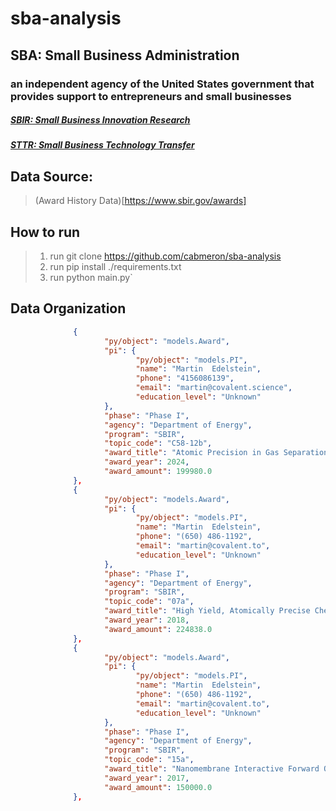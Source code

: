 # sba-analysis

## SBA: Small Business Administration
### an independent agency of the United States government that provides support to entrepreneurs and small businesses
##### [SBIR: Small Business Innovation Research](https://www.sbir.gov/)
##### [STTR: Small Business Technology Transfer](https://www.sbir.gov/tutorials/program-basics/tutorial-3#)

## Data Source:
> (Award History Data)[https://www.sbir.gov/awards]

## How to run
> 1) run git clone https://github.com/cabmeron/sba-analysis
> 2) run pip install ./requirements.txt
> 3) run python main.py`

## Data Organization


```json "COVALENT LLC": [
              {
                     "py/object": "models.Award",
                     "pi": {
                            "py/object": "models.PI",
                            "name": "Martin  Edelstein",
                            "phone": "4156086139",
                            "email": "martin@covalent.science",
                            "education_level": "Unknown"
                     },
                     "phase": "Phase I",
                     "agency": "Department of Energy",
                     "program": "SBIR",
                     "topic_code": "C58-12b",
                     "award_title": "Atomic Precision in Gas Separations",
                     "award_year": 2024,
                     "award_amount": 199980.0
              },
              {
                     "py/object": "models.Award",
                     "pi": {
                            "py/object": "models.PI",
                            "name": "Martin  Edelstein",
                            "phone": "(650) 486-1192",
                            "email": "martin@covalent.to",
                            "education_level": "Unknown"
                     },
                     "phase": "Phase I",
                     "agency": "Department of Energy",
                     "program": "SBIR",
                     "topic_code": "07a",
                     "award_title": "High Yield, Atomically Precise Chemical Activation",
                     "award_year": 2018,
                     "award_amount": 224838.0
              },
              {
                     "py/object": "models.Award",
                     "pi": {
                            "py/object": "models.PI",
                            "name": "Martin  Edelstein",
                            "phone": "(650) 486-1192",
                            "email": "martin@covalent.to",
                            "education_level": "Unknown"
                     },
                     "phase": "Phase I",
                     "agency": "Department of Energy",
                     "program": "SBIR",
                     "topic_code": "15a",
                     "award_title": "Nanomembrane Interactive Forward Osmosis (FO) Polymers for Desalination and Remediation",
                     "award_year": 2017,
                     "award_amount": 150000.0
              },
```
